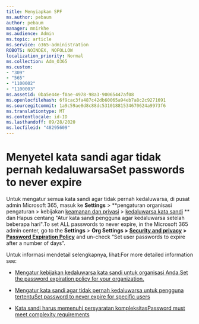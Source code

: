 ```yaml
---
title: Menyiapkan SPF
ms.author: pebaum
author: pebaum
manager: mnirkhe
ms.audience: Admin
ms.topic: article
ms.service: o365-administration
ROBOTS: NOINDEX, NOFOLLOW
localization_priority: Normal
ms.collection: Adm_O365
ms.custom:
- "309"
- "565"
- "1100002"
- "1100003"
ms.assetid: 0ba5e44e-f0ae-4978-98a3-90065447af08
ms.openlocfilehash: 6f9cac3fa487c42db60065a94eb7a8c2c9271691
ms.sourcegitcommit: 1a9c59ae8d8c88dc53101881534670624a9973f6
ms.translationtype: MT
ms.contentlocale: id-ID
ms.lasthandoff: 09/28/2020
ms.locfileid: "48295609"
---
```

# <a name="set-passwords-to-never-expire"></a><span data-ttu-id="e6df2-102">Menyetel kata sandi agar tidak pernah kedaluwarsa</span><span class="sxs-lookup"><span data-stu-id="e6df2-102">Set passwords to never expire</span></span>

<span data-ttu-id="e6df2-103">Untuk mengatur semua kata sandi agar tidak pernah kedaluwarsa, di pusat admin Microsoft 365, masuk ke **Settings**  >  \*\*pengaturan organisasi pengaturan > kebijakan [keamanan dan privasi](https://portal.office.com/adminportal/home#/settings/security)  >  [kedaluwarsa kata sandi](https://portal.microsoft.com/Adminportal/Home#/Settings/SecurityPrivacy/:/Settings/L1/PasswordPolicy) \*\* dan Hapus centang "Atur kata sandi pengguna agar kedaluwarsa setelah beberapa hari".</span><span class="sxs-lookup"><span data-stu-id="e6df2-103">To set ALL passwords to never expire, in the Microsoft 365 admin center, go to the **Settings** > **Org Settings > [Security and privacy](https://portal.office.com/adminportal/home#/settings/security) > [Password Expiration Policy](https://portal.microsoft.com/Adminportal/Home#/Settings/SecurityPrivacy/:/Settings/L1/PasswordPolicy)** and un-check “Set user passwords to expire after a number of days”.</span></span>
  
<span data-ttu-id="e6df2-104">Untuk informasi mendetail selengkapnya, lihat:</span><span class="sxs-lookup"><span data-stu-id="e6df2-104">For more detailed information see:</span></span>

- [<span data-ttu-id="e6df2-105">Mengatur kebijakan kedaluwarsa kata sandi untuk organisasi Anda.</span><span class="sxs-lookup"><span data-stu-id="e6df2-105">Set the password expiration policy for your organization.</span></span>](https://docs.microsoft.com/microsoft-365/admin/manage/set-password-expiration-policy)
  
- [<span data-ttu-id="e6df2-106">Mengatur kata sandi agar tidak pernah kedaluwarsa untuk pengguna tertentu</span><span class="sxs-lookup"><span data-stu-id="e6df2-106">Set password to never expire for specific users</span></span>](https://docs.microsoft.com/microsoft-365/admin/add-users/set-password-to-never-expire)

- [<span data-ttu-id="e6df2-107">Kata sandi harus memenuhi persyaratan kompleksitas</span><span class="sxs-lookup"><span data-stu-id="e6df2-107">Password must meet complexity requirements</span></span>](https://docs.microsoft.com/windows/security/threat-protection/security-policy-settings/password-must-meet-complexity-requirements)
  